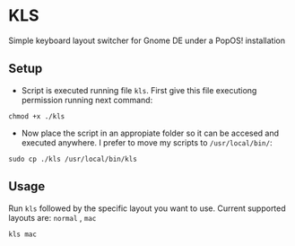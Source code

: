 # KLS

Simple keyboard layout switcher for Gnome DE under a PopOS! installation

## Setup

- Script is executed running file `kls`. First give this file executiong permission running next command:
```
chmod +x ./kls
```

- Now place the script in an appropiate folder so it can be accesed and executed anywhere. I prefer to move my scripts to `/usr/local/bin/`:
```
sudo cp ./kls /usr/local/bin/kls
```

## Usage

Run `kls` followed by the specific layout you want to use. Current supported layouts are: `normal` , `mac`
```
kls mac
```


